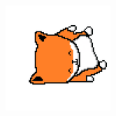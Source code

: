 <div align="center">
	<br>
	<br>
	<br>
	<br>
	<img src="https://github.com/11ume/11ume/blob/master/wolf.gif?raw=true" width="240" height="240">
	<br>
	<br>
	<br>
	<br>
</div>